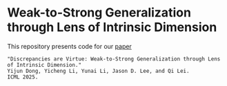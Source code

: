# Weak-to-Strong Generalization through Lens of Intrinsic Dimension
This repository presents code for our [paper](https://arxiv.org/pdf/2502.05075)
```
"Discrepancies are Virtue: Weak-to-Strong Generalization through Lens of Intrinsic Dimension."
Yijun Dong, Yicheng Li, Yunai Li, Jason D. Lee, and Qi Lei. 
ICML 2025.
```